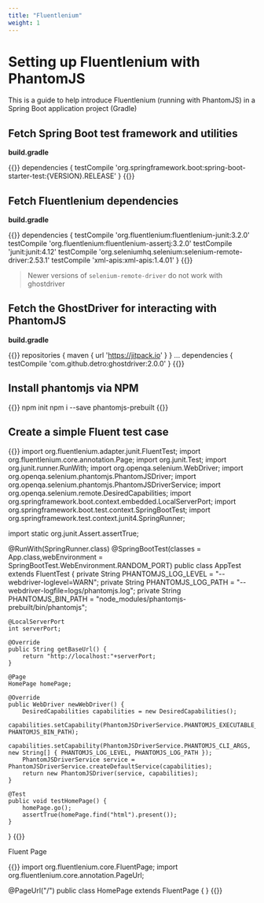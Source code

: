 ```yaml
---
title: "Fluentlenium"
weight: 1
---
```


# Setting up Fluentlenium with PhantomJS

This is a guide to help introduce Fluentlenium \(running with PhantomJS\) in a Spring Boot application project \(Gradle\)

## Fetch Spring Boot test framework and utilities

**build.gradle**

{{<highlight groovy>}}
dependencies {
    testCompile 'org.springframework.boot:spring-boot-starter-test:{VERSION}.RELEASE'
}
{{</highlight>}}

## Fetch Fluentlenium dependencies

**build.gradle**

{{<highlight groovy>}}
dependencies {
    testCompile 'org.fluentlenium:fluentlenium-junit:3.2.0'
    testCompile 'org.fluentlenium:fluentlenium-assertj:3.2.0'
    testCompile 'junit:junit:4.12'
    testCompile 'org.seleniumhq.selenium:selenium-remote-driver:2.53.1'
    testCompile 'xml-apis:xml-apis:1.4.01'
}
{{</highlight>}}

> Newer versions of `selenium-remote-driver` do not work with ghostdriver

## Fetch the GhostDriver for interacting with PhantomJS

**build.gradle**

{{<highlight groovy>}}
repositories {
    maven { url 'https://jitpack.io' }
}
...
dependencies {
    testCompile 'com.github.detro:ghostdriver:2.0.0'
}
{{</highlight>}}

## Install phantomjs via NPM

{{<highlight groovy>}}
npm init
npm i --save phantomjs-prebuilt
{{</highlight>}}

## Create a simple Fluent test case

{{<highlight java>}}
import org.fluentlenium.adapter.junit.FluentTest;
import org.fluentlenium.core.annotation.Page;
import org.junit.Test;
import org.junit.runner.RunWith;
import org.openqa.selenium.WebDriver;
import org.openqa.selenium.phantomjs.PhantomJSDriver;
import org.openqa.selenium.phantomjs.PhantomJSDriverService;
import org.openqa.selenium.remote.DesiredCapabilities;
import org.springframework.boot.context.embedded.LocalServerPort;
import org.springframework.boot.test.context.SpringBootTest;
import org.springframework.test.context.junit4.SpringRunner;

import static org.junit.Assert.assertTrue;

@RunWith(SpringRunner.class)
@SpringBootTest(classes = App.class,webEnvironment = SpringBootTest.WebEnvironment.RANDOM_PORT)
public class AppTest extends FluentTest {
    private String PHANTOMJS_LOG_LEVEL = "--webdriver-loglevel=WARN";
    private String PHANTOMJS_LOG_PATH = "--webdriver-logfile=logs/phantomjs.log";
    private String PHANTOMJS_BIN_PATH = "node_modules/phantomjs-prebuilt/bin/phantomjs";

    @LocalServerPort
    int serverPort;

    @Override
    public String getBaseUrl() {
        return "http://localhost:"+serverPort;
    }

    @Page
    HomePage homePage;

    @Override
    public WebDriver newWebDriver() {
        DesiredCapabilities capabilities = new DesiredCapabilities();
        capabilities.setCapability(PhantomJSDriverService.PHANTOMJS_EXECUTABLE_PATH_PROPERTY, PHANTOMJS_BIN_PATH);
        capabilities.setCapability(PhantomJSDriverService.PHANTOMJS_CLI_ARGS, new String[] { PHANTOMJS_LOG_LEVEL, PHANTOMJS_LOG_PATH });
        PhantomJSDriverService service = PhantomJSDriverService.createDefaultService(capabilities);
        return new PhantomJSDriver(service, capabilities);
    }

    @Test
    public void testHomePage() {
        homePage.go();
        assertTrue(homePage.find("html").present());
    }
}
{{</highlight>}}

Fluent Page

{{<highlight java>}}
import org.fluentlenium.core.FluentPage;
import org.fluentlenium.core.annotation.PageUrl;

@PageUrl("/")
public class HomePage extends FluentPage {
}
{{</highlight>}}
